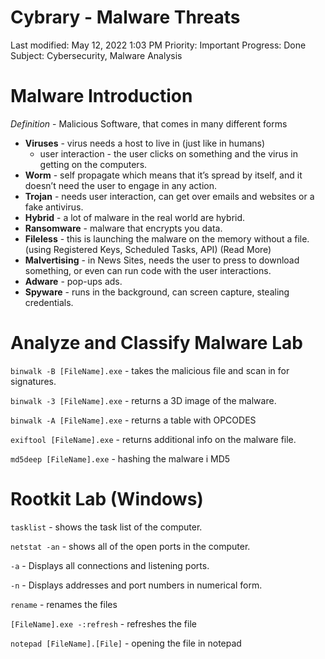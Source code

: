 # Cybrary - Malware Threats

Last modified: May 12, 2022 1:03 PM
Priority: Important
Progress: Done
Subject: Cybersecurity, Malware Analysis

# Malware Introduction

*Definition* -  Malicious Software, that comes in many different forms

- **Viruses** - virus needs a host to live in (just like in humans)
    - user interaction - the user clicks on something and the virus in getting on the computers.
- **Worm** - self propagate which means that it’s spread by itself, and it doesn’t need the user to engage in any action.
- **Trojan** - needs user interaction, can get over emails and websites or a fake antivirus.
- **Hybrid** - a lot of malware in the real world are hybrid.
- **Ransomware** - malware that encrypts you data.
- **Fileless** - this is launching the malware on the memory without a file. (using Registered Keys, Scheduled Tasks, API) (Read More)
- **Malvertising** - in News Sites, needs the user to press to download something, or even can run code with the user interactions.
- **Adware** - pop-ups ads.
- **Spyware** - runs in the background, can screen capture, stealing credentials.

# **Analyze and Classify Malware Lab**

`binwalk -B [FileName].exe` - takes the malicious file and scan in for signatures.

`binwalk -3 [FileName].exe` - returns a 3D image of the malware.

`binwalk -A [FileName].exe` - returns a table with OPCODES

`exiftool [FileName].exe` - returns additional info on the malware file.

`md5deep [FileName].exe` - hashing the malware i MD5

# Rootkit Lab (Windows)

`tasklist` - shows the task list of the computer.

`netstat -an` - shows all of the open ports in the computer. 

`-a` - Displays all connections and listening ports.

`-n` - Displays addresses and port numbers in numerical form.

`rename` - renames the files

`[FileName].exe -:refresh` - refreshes the file

`notepad [FileName].[File]` - opening the file in notepad